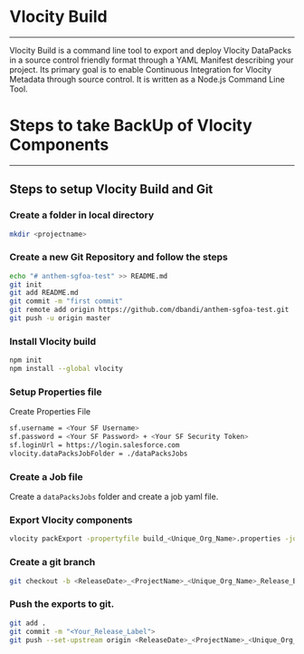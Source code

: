# Vlocity Build
--------

Vlocity Build is a command line tool to export and deploy Vlocity DataPacks in a source control friendly format through a YAML Manifest describing your project. Its primary goal is to enable Continuous Integration for Vlocity Metadata through source control. It is written as a Node.js Command Line Tool.

# Steps to take BackUp of Vlocity Components
--------

## Steps to setup Vlocity Build and Git

### Create a folder in local directory 
```bash
mkdir <projectname>
```

### Create a new Git Repository and follow the steps
```bash
echo "# anthem-sgfoa-test" >> README.md
git init
git add README.md
git commit -m "first commit"
git remote add origin https://github.com/dbandi/anthem-sgfoa-test.git
git push -u origin master
```

### Install Vlocity build
```bash
npm init
npm install --global vlocity
```

### Setup Properties file
Create Properties File
```bash
sf.username = <Your SF Username>
sf.password = <Your SF Password> + <Your SF Security Token>
sf.loginUrl = https://login.salesforce.com
vlocity.dataPacksJobFolder = ./dataPacksJobs
```

### Create a Job file
Create a `dataPacksJobs` folder and create a job yaml file.


### Export Vlocity components 
```bash
vlocity packExport -propertyfile build_<Unique_Org_Name>.properties -job <ReleaseDate>_<ProjectName>_<Unique_Org_Name>_Release_BackUp_Release_BackUp.yaml
```

### Create a git branch
```bash
git checkout -b <ReleaseDate>_<ProjectName>_<Unique_Org_Name>_Release_BackUp_Release_BackUp
```

### Push the exports to git.
```bash
git add .
git commit -m "<Your_Release_Label">
git push --set-upstream origin <ReleaseDate>_<ProjectName>_<Unique_Org_Name>_Release_BackUp_Release_BackUp
```
